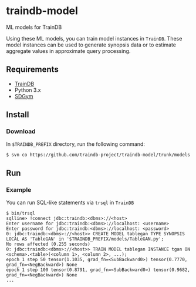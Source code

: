 # traindb-model
ML models for TrainDB

Using these ML models, you can train model instances in ```TrainDB```.
These model instances can be used to generate synopsis data or to estimate aggregate values in approximate query processing.

## Requirements

* [TrainDB](https://github.com/traindb-project/traindb-prototype)
* Python 3.x
* [SDGym](https://github.com/sdv-dev/SDGym)

## Install

### Download

In ```$TRAINDB_PREFIX``` directory, run the following command:
```console
$ svn co https://github.com/traindb-project/traindb-model/trunk/models
```

## Run

### Example

You can run SQL-like statements via ```trsql``` in ```TrainDB```
```
$ bin/trsql
sqlline> !connect jdbc:traindb:<dbms>://<host>
Enter username for jdbc:traindb:<dbms>://localhost: <username> 
Enter password for jdbc:traindb:<dbms>://localhost: <password>
0: jdbc:traindb:<dbms>://<host>> CREATE MODEL tablegan TYPE SYNOPSIS LOCAL AS 'TableGAN' in '$TRAINDB_PREFIX/models/TableGAN.py';
No rows affected (0.255 seconds)
0: jdbc:traindb:<dbms>://<host>> TRAIN MODEL tablegan INSTANCE tgan ON <schema>.<table>(<column 1>, <column 2>, ...);
epoch 1 step 50 tensor(1.1035, grad_fn=<SubBackward0>) tensor(0.7770, grad_fn=<NegBackward>) None
epoch 1 step 100 tensor(0.8791, grad_fn=<SubBackward0>) tensor(0.9682, grad_fn=<NegBackward>) None
...
```
